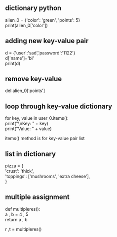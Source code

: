 ## dictionary python
alien_0 = {'color': 'green', 'points': 5}  
print(alien_0['color'])
## adding new key-value pair
d = {'user':'sad','password':'1122'}  
d['name']='bl'  
print(d)  
## remove key-value
del alien_0['points']  
## loop through key-value dictionary
for key, value in user_0.items():    
  print("\nKey: " + key)  
  print("Value: " + value)  
  
  items() method is for key-value pair list
## list in dictionary 
pizza = {  
'crust': 'thick',  
'toppings': ['mushrooms', 'extra cheese'],  
}  

## multiple assignment

def multipleres():  
    a , b = 4 , 5  
    return a , b  

r ,t = multipleres()  